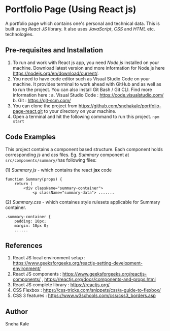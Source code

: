 # Portfolio Page (Using React js)
A portfolio page which contains one's personal and technical data. This is built using *React JS* library. It also uses *JavaScript*, *CSS* and *HTML* etc. technologies.

## Pre-requisites and Installation 
1. To run and work with React js app, you need *Node.js* installed on your machine. Download latest version and more information for Node.js here https://nodejs.org/en/download/current/. 
2. You need to have code editor such as Visual Studio Code on your machine. It provides terminal to work ahead with GitHub and as well as to run the project. You can also install Git Bash / Git CLI. Find more information here : 
  a. Visual Studio Code : https://code.visualstudio.com/
  b. Git : https://git-scm.com/ 
3. You can clone the project from https://github.com/snehakale/portfolio-page-react.git to your directory on your machine. 
4. Open a terminal and hit the following command to run this project.
  `npm start`

## Code Examples 
This project contains a component based structure. Each component holds corresponding *js* and *css* files. 
Eg. *Summary* component at `src/components/summary/`has following files: 

(1) *Summary.js* - which contains the react **jsx** code 
``` 
function Summary(props) {
    return (
        <div className="summary-container">
            <p className="summary-data"> .......
```
(2) *Summary.css* - which containes style rulesets applicable for Summary container.
```
.summary-container {
    padding: 10px;
    margin: 10px 0;
    ......
```
## References
1. React JS local environment setup : https://www.geeksforgeeks.org/reactjs-setting-development-environment/
2. React JS components : https://www.geeksforgeeks.org/reactjs-components/ , https://reactjs.org/docs/components-and-props.html
3. React JS complete library : https://reactjs.org/
4. CSS Flexbox : https://css-tricks.com/snippets/css/a-guide-to-flexbox/
5. CSS 3 features : https://www.w3schools.com/css/css3_borders.asp

## Author 
Sneha Kale